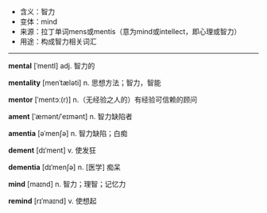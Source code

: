 - <span class="definition">含义：智力</span>
- <span class="definition">变体：mind</span>
- <span class="definition">来源：拉丁单词mens或mentis（意为mind或intellect，即心理或智力）</span>
- <span class="definition">用途：构成智力相关词汇</span>

---

<span class="vocabulary">**mental**</span> [ˈmentl] adj. 智力的

<span class="vocabulary">**mentality**</span> [menˈtæləti] n. 思想方法；智力，智能

<span class="vocabulary">**mentor**</span> [ˈmentɔː(r)] n.（无经验之人的）有经验可信赖的顾问

<span class="vocabulary">**ament**</span> [ˈæmənt/ˈeɪmənt] n. 智力缺陷者

<span class="vocabulary">**amentia**</span> [əˈmenʃə] n. 智力缺陷；白痴  

<span class="vocabulary">**dement**</span> [dɪˈment] v. 使发狂

<span class="vocabulary">**dementia**</span> [dɪˈmenʃə] n. [医学] 痴呆


<span class="vocabulary">**mind**</span> [maɪnd] n. 智力；理智；记忆力

<span class="vocabulary">**remind**</span> [rɪˈmaɪnd] v. 使想起


